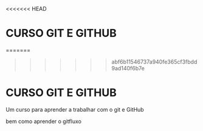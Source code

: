 <<<<<<< HEAD
# CURSO GIT E GITHUB

=======
>>>>>>> abf6b11546737a940fe365cf3fbdd9ad140f6b7e

# CURSO GIT E GITHUB

Um curso para aprender a trabalhar com o git e GitHub

bem como aprender o gitfluxo


